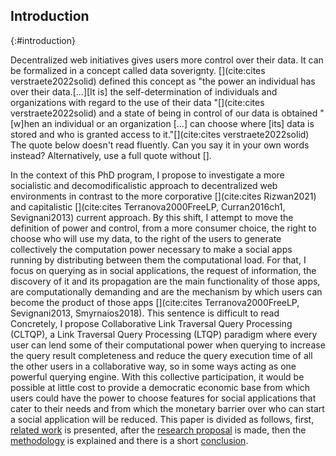 ## Introduction
{:#introduction}

Decentralized web initiatives <span class="comment spelling" data-author="RT">gives</span> users more control over their data.
It can be formalized in a concept called data soverignty. [](cite:cites verstraete2022solid) defined this concept as 
"the power an individual has over their data.[...][It is] the self-determination of 
individuals and organizations with regard to the use of their data "[](cite:cites verstraete2022solid)
and a state of being in control of our data is obtained
"[w]hen an individual or an organization [...]
can choose where [its] data is stored and who is granted access to it."[](cite:cites verstraete2022solid)
<span class="comment" data-author="RT">The quote below doesn't read fluently. Can you say it in your own words instead? Alternatively, use a full quote without [].</span>

In the context of this PhD program, I propose to investigate a more socialistic and <span class="comment spelling" data-author="RT">decomodificalistic</span> approach to decentralized web environments 
in contrast to the more corporative [](cite:cites Rizwan2021) and capitalistic [](cite:cites Terranova2000FreeLP, Curran2016ch1, Sevignani2013) current approach.
By this shift, I attempt to move the definition of power and control, from a more consumer choice, the right to choose who will use my data,
to the right of the users to generate collectively the computation power necessary
to make a social apps running by distributing between them the computational load.
For that, I focus on querying as in social applications, the request of information, the discovery of it
and its propagation are the main functionality of those apps,
are computationally demanding 
and are the mechanism by which users can become the product of those apps [](cite:cites Terranova2000FreeLP, Sevignani2013, Smyrnaios2018). <span class="comment" data-author="RT">This sentence is difficult to read</span>
Concretely, I propose Collaborative Link Traversal Query Processing (CLTQP),
a Link Traversal Query Processing (LTQP) paradigm where every user can lend some of 
their computational power when querying to increase the query result completeness and 
reduce the query execution time of all the other users in a collaborative way,
so in some ways acting as one powerful querying engine.
With this collective participation, it would be possible at little cost to provide a democratic economic base from which
users could have the power to choose features for social applications that cater to their needs and from which
the monetary barrier over who can start a social application will be reduced.
This paper is divided as follows, first,
[related work](#litterature_review) is presented,
after the [research proposal](#proposal) is made,
then the [methodology](#evaluation) is explained and there is a short [conclusion](#conclusion).




<!-- 
* Problem statement
    * what is the problem that you are trying to solve? Importance: Why is this problem important and for whom? Who will benefit and who should care? What is the impact of solving this problem (for the research community, or society in general).
* Related work 
    * Has a solution to this problem been attempted before and how? If not, have research efforts tried or solved similar problems? What can you learn from these efforts? If you are addressing an existing problem, what are the limitations of current solutions? What are you adding that is novel? Why?
* Research question(s) and hypotheses 
    * What hypotheses do you make in formulating your solution? What are the questions you need to answer in order to solve the problem? Are there boundary cases you plan to exclude or assumptions you base on?
* Preliminary results 
    * What research methods did you follow in your proposal? Have you produced any results so far?
* Evaluation
    * How do you know you’ve answered your question(s)? What are the methods you apply to test your hypotheses? Have you identified criteria to measure the degree of success of your solution?
* Reflection and future work: Are there any limitations in your approach? What are your planned next steps to complete your investigation?

-->